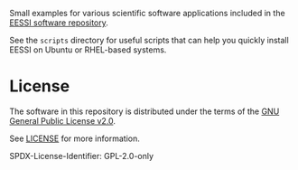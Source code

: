 Small examples for various scientific software applications included in the [EESSI software repository](https://www.eessi.io/docs/).

See the `scripts` directory for useful scripts that can help you quickly install EESSI on Ubuntu or RHEL-based systems.

# License

The software in this repository is distributed under the terms of the
[GNU General Public License v2.0](https://opensource.org/licenses/GPL-2.0).

See [LICENSE](https://github.com/EESSI/eessi-demo/blob/main/LICENSE) for more information.

SPDX-License-Identifier: GPL-2.0-only
